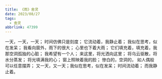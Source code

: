 ```yaml
---
title: 《雨》舍灵
date: 2023/08/27
tags:
  - 舍灵
abbrlink: 47399
---
```

一天，一天，一天；
时间仿佛只是刻度；
它流动着，我静止着；
我似在思考，似在发呆；
我看向窗外，雨下的很大；
心里也下着大雨；
它们填充着，填充着，我那空洞孤独的心脏；
我希望有一个人；
来这里，将光洒向这里；
将乌云驱散，将水分蒸发；
将光填满我的心；
窗上照映着我的脸；
惨白的，空洞的，
如人偶般可以任意摆弄；
又一天，又一天；我似在思考，似在发呆；
时间流动着；
而我静止着。
